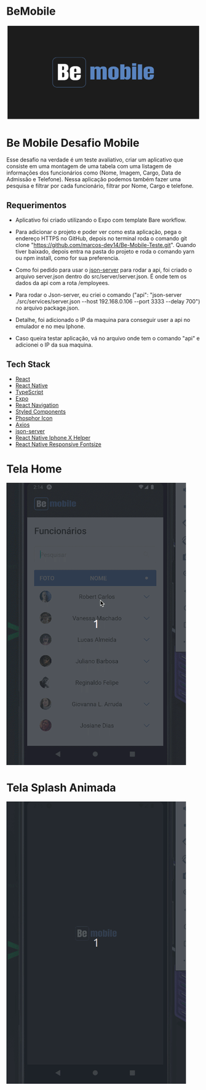 # BeMobile

![Cover](./.github/cover.png)

# Be Mobile Desafio Mobile
Esse desafio na verdade é um teste avaliativo, criar um aplicativo que 
consiste em uma montagem de uma tabela com uma listagem de informações 
dos funcionários como (Nome, Imagem, Cargo, Data de Admissão e Telefone). 
Nessa aplicação podemos também fazer uma pesquisa e filtrar por cada 
funcionário, filtrar por Nome, Cargo e telefone.

## Requerimentos
- Aplicativo foi criado utilizando o Expo com template Bare workflow.

- Para adicionar o projeto e poder ver como esta aplicação, pega o endereço HTTPS no GitHub, depois no terminal roda o comando
git clone "https://github.com/marcos-dev14/Be-Mobile-Teste.git". Quando tiver baixado, depois entra na pasta do projeto e roda o comando 
yarn ou npm install, como for sua preferencia.

- Como foi pedido para usar o [json-server](https://github.com/typicode/json-server) para rodar a api, foi criado o arquivo server.json dentro do src/server/server.json. É onde tem os dados da api com a rota /employees.

- Para rodar o Json-server, eu criei o comando ("api": "json-server ./src/services/server.json --host 192.168.0.106 --port 3333 --delay 700") no arquivo package.json.

- Detalhe, foi adicionado o IP da maquina para conseguir user a api no emulador e no meu Iphone.

- Caso queira testar aplicação, vá no arquivo onde tem o comando "api" e adicionei o IP da sua maquina.

## Tech Stack

- [React](https://reactjs.org)
- [React Native](https://reactnative.dev)
- [TypeScript](https://www.typescriptlang.org)
- [Expo](https://expo.dev)
- [React Navigation](https://reactnavigation.org)
- [Styled Components](https://styled-components.com/)
- [Phosphor Icon](https://phosphoricons.com/)
- [Axios](https://www.npmjs.com/package/axios)
- [json-server](https://github.com/typicode/json-server)
- [React Native Iphone X Helper](https://www.npmjs.com/package/react-native-iphone-x-helper)
- [React Native Responsive Fontsize](https://www.npmjs.com/package/react-native-responsive-fontsize)

# Tela Home

![Gif](./.github/bemobile-1.gif)


# Tela Splash Animada

![Gif](./.github/bemobile-2.gif)
